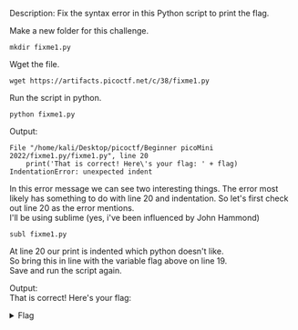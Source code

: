 Description: Fix the syntax error in this Python script to print the flag.  

Make a new folder for this challenge.
```
mkdir fixme1.py
```
Wget the file.
```
wget https://artifacts.picoctf.net/c/38/fixme1.py
```
Run the script in python.
```
python fixme1.py
```
Output:
```
File "/home/kali/Desktop/picoctf/Beginner picoMini 2022/fixme1.py/fixme1.py", line 20
    print('That is correct! Here\'s your flag: ' + flag)
IndentationError: unexpected indent
```
In this error message we can see two interesting things. The error most likely has something to do with line 20 and indentation.
So let's first check out line 20 as the error mentions.  
I'll be using sublime (yes, i've been influenced by John Hammond)
```
subl fixme1.py
```
At line 20 our print is indented which python doesn't like.  
So bring this in line with the variable flag above on line 19.  
Save and run the script again.  

Output:  
That is correct! Here's your flag:
<details><summary>Flag</summary>
picoCTF{1nd3nt1ty_cr1515_09ee727a}
</details>
